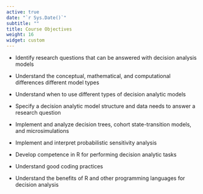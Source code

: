 ```yaml
---
active: true
date: "`r Sys.Date()`"
subtitle: ""
title: Course Objectives
weight: 16
widget: custom
---
```




- Identify research questions that can be answered with decision analysis models

- Understand the conceptual, mathematical, and computational differences different model types 

- Understand when to use different types of decision analytic models

- Specify a decision analytic model structure and data needs to answer a research question

- Implement and analyze decision trees, cohort state-transition models, and microsimulations

- Implement and interpret probabilistic sensitivity analysis

- Develop competence in R for performing decision analytic tasks

- Understand good coding practices

- Understand the benefits of R and other programming languages for decision analysis

